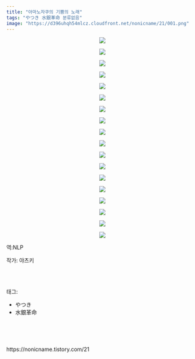 ```yaml
---
title: "아마노자쿠의 기쁨의 노래"
tags: "やつき 水銀革命 분류없음"
image: "https://d396uhqh54mlcz.cloudfront.net/nonicname/21/001.png"
---
```

<div class="article">
<div class="tt_article_useless_p_margin"><p style="text-align: center; clear: none; float: none;"><img src="{{ site.imgserver7 }}/nonicname/21/001.png"/></p><p style="text-align: center; clear: none; float: none;"><img src="{{ site.imgserver7 }}/nonicname/21/002.png"/></p><p style="text-align: center; clear: none; float: none;"><img src="{{ site.imgserver7 }}/nonicname/21/003.png"/></p><p style="text-align: center; clear: none; float: none;"><img src="{{ site.imgserver7 }}/nonicname/21/004.png"/></p><p style="text-align: center; clear: none; float: none;"><img src="{{ site.imgserver7 }}/nonicname/21/005.png"/></p><p style="text-align: center; clear: none; float: none;"><img src="{{ site.imgserver7 }}/nonicname/21/006.png"/></p><p style="text-align: center; clear: none; float: none;"><img src="{{ site.imgserver7 }}/nonicname/21/007.png"/></p><p style="text-align: center; clear: none; float: none;"><img src="{{ site.imgserver7 }}/nonicname/21/008.png"/></p><p style="text-align: center; clear: none; float: none;"><img src="{{ site.imgserver7 }}/nonicname/21/009.png"/></p><p style="text-align: center; clear: none; float: none;"><img src="{{ site.imgserver7 }}/nonicname/21/010.png"/></p><p style="text-align: center; clear: none; float: none;"><img src="{{ site.imgserver7 }}/nonicname/21/011.png"/></p><p style="text-align: center; clear: none; float: none;"><img src="{{ site.imgserver7 }}/nonicname/21/012.png"/></p><p style="text-align: center; clear: none; float: none;"><img src="{{ site.imgserver7 }}/nonicname/21/013.png"/></p><p style="text-align: center; clear: none; float: none;"><img src="{{ site.imgserver7 }}/nonicname/21/014.png"/></p><p style="text-align: center; clear: none; float: none;"><img src="{{ site.imgserver7 }}/nonicname/21/015.png"/></p><p style="text-align: center; clear: none; float: none;"><img src="{{ site.imgserver7 }}/nonicname/21/016.png"/></p><p style="text-align: center; clear: none; float: none;"><img src="{{ site.imgserver7 }}/nonicname/21/017.png"/></p><p style="text-align: center; clear: none; float: none;"><img src="{{ site.imgserver7 }}/nonicname/21/018.png"/></p><p>역:NLP<br/></p></div>
<p>작가: 야츠키</p><br/>
</div><br/>
<div class="tagTrail">
<p>태그: </p>
<ul>
<li>やつき</li>
<li>水銀革命</li>
</ul>
</div><br/>
<div class="cb_lstcomment">
</div><br/>

<br/>
<p id="refer">https://nonicname.tistory.com/21</p>
<br/>

